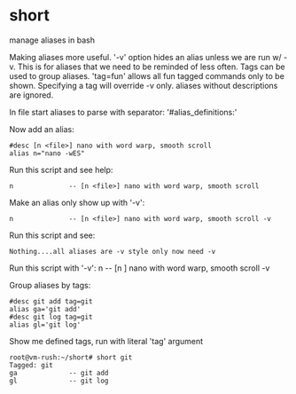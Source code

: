 short
=====

manage aliases in bash

Making aliases more useful. '-v' option hides an alias
unless we are run w/ -v.  This is for aliases that we need to be reminded 
of less often.  Tags can be used to group aliases.  'tag=fun' allows
all fun tagged commands only to be shown.  Specifying a tag
will override -v only. aliases without descriptions are ignored.

In file start aliases to parse with separator: 
    '#alias_definitions:'

Now add an alias:

    #desc [n <file>] nano with word warp, smooth scroll
    alias n="nano -wES"

Run this script and see help:

    n              -- [n <file>] nano with word warp, smooth scroll

Make an alias only show up with '-v':

    n              -- [n <file>] nano with word warp, smooth scroll -v  

Run this script and see:

    Nothing....all aliases are -v style only now need -v

Run this script with '-v':
    n              -- [n <file>] nano with word warp, smooth scroll -v  

Group aliases by tags:

    #desc git add tag=git
    alias ga='git add'
    #desc git log tag=git
    alias gl='git log'

Show me defined tags, run with literal 'tag' argument

    root@vm-rush:~/short# short git
    Tagged: git
    ga             -- git add  
    gl             -- git log
